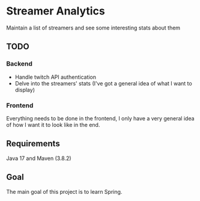 # Streamer Analytics

Maintain a list of streamers and see some interesting stats about them

## TODO

### Backend

- Handle twitch API authentication
- Delve into the streamers' stats (I've got a general idea of what I want to display)

### Frontend

Everything needs to be done in the frontend, I only have a very general idea of how I want it to look like in the end.

## Requirements

Java 17 and Maven (3.8.2)

## Goal

The main goal of this project is to learn Spring. 

